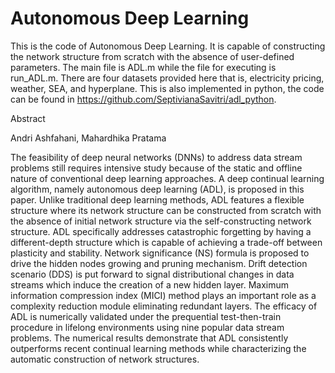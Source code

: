 # Autonomous Deep Learning
This is the code of Autonomous Deep Learning. It is capable of constructing the network structure from scratch with the absence of user-defined parameters. The main file is ADL.m while the file for executing is run_ADL.m. There are four datasets provided here that is, electricity pricing, weather, SEA, and hyperplane.
This is also implemented in python, the code can be found in https://github.com/SeptivianaSavitri/adl_python.

Abstract

Andri Ashfahani, Mahardhika Pratama

The feasibility of deep neural networks (DNNs) to address data stream problems still requires intensive study because of the static and offline nature of conventional deep learning approaches. A deep continual learning algorithm, namely autonomous deep learning (ADL), is proposed in this paper. Unlike traditional deep learning methods, ADL features a flexible structure where its network structure can be constructed from scratch with the absence of initial network structure via the self-constructing network structure. ADL specifically addresses catastrophic forgetting by having a different-depth structure which is capable of achieving a trade-off between plasticity and stability. Network significance (NS) formula is proposed to drive the hidden nodes growing and pruning mechanism. Drift detection scenario (DDS) is put forward to signal distributional changes in data streams which induce the creation of a new hidden layer. Maximum information compression index (MICI) method plays an important role as a complexity reduction module eliminating redundant layers. The efficacy of ADL is numerically validated under the prequential test-then-train procedure in lifelong environments using nine popular data stream problems. The numerical results demonstrate that ADL consistently outperforms recent continual learning methods while characterizing the automatic construction of network structures.
